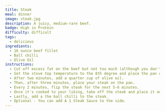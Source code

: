 ```yaml
---
title: Steak
meal: dinner
image: steak.jpg
description: A juicy, medium-rare beef.
badge: High in Protein
difficulty: difficult
tags:
  - delicious
ingredients:
  - 16 ounce beef fillet
  - Ball chilli
  - Olive Oil
instructions:
  - Cut off excess fat on the beef but not too much (although you don't need to if you like the fat parts).
  - Set the stove top temperature to the 8th degree and place the pan on top of it.
  - After two minutes, add a quarter cup of olive oil.
  - Then, after three minutes, place your steak on the pan.
  - Every 2 minutes, flip the steak for the next 5-6 minutes.
  - Once it's cooked to your liking, take off the steak and place it onto a plate.
  - Lastly, add a the ball chilli to the steak.
  - Optional - You can add A 1 Steak Sauce to the side.
---
```

